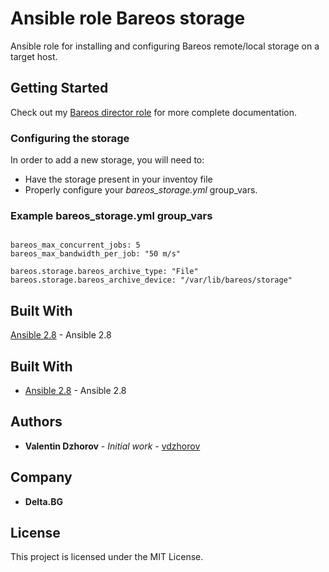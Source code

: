 # Ansible role Bareos storage

Ansible role for installing and configuring Bareos remote/local storage on a target host.

## Getting Started

Check out my [Bareos director role](https://github.com/vdzhorov/ansible-role-bareos-director) for more complete documentation.

### Configuring the storage

In order to add a new storage, you will need to:

* Have the storage present in your inventoy file
* Properly configure your *bareos_storage.yml* group_vars.

### Example bareos_storage.yml group_vars

```

bareos_max_concurrent_jobs: 5
bareos_max_bandwidth_per_job: "50 m/s"

bareos.storage.bareos_archive_type: "File"
bareos.storage.bareos_archive_device: "/var/lib/bareos/storage"
```

## Built With

 [Ansible 2.8](https://docs.ansible.com/ansible/2.8/index.html) - Ansible 2.8

## Built With

* [Ansible 2.8](https://docs.ansible.com/ansible/latest/roadmap/ROADMAP_2_8.html) - Ansible 2.8

## Authors

* **Valentin Dzhorov** - *Initial work* - [vdzhorov](https://github.com/vdzhorov)

## Company
* **Delta.BG**

## License

This project is licensed under the MIT License.
